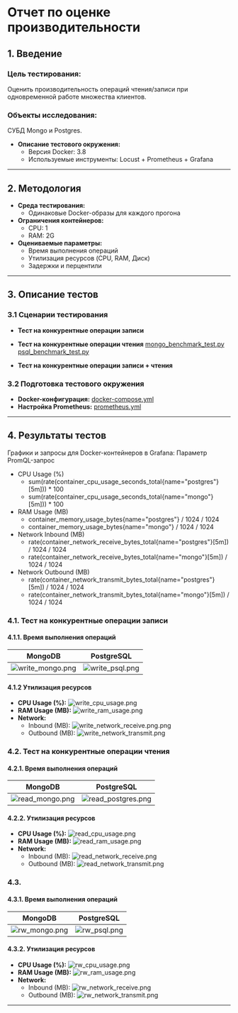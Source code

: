 # Отчет по оценке производительности

## 1. Введение
### Цель тестирования:

  Оценить производительность операций чтения/записи при одновременной работе множества клиентов.

### Объекты исследования:

  СУБД Mongo и Postgres.

- **Описание тестового окружения:**
    - Версия Docker: 3.8
    - Используемые инструменты: Locust + Prometheus + Grafana

---

## 2. Методология
- **Среда тестирования:**
    - Одинаковые Docker-образы для каждого прогона
- **Ограничения контейнеров:**
  - CPU: 1 
  - RAM: 2G
- **Оцениваемые параметры:**
    - Время выполнения операций
    - Утилизация ресурсов (CPU, RAM, Диск)
    - Задержки и перцентили

---

## 3. Описание тестов
### 3.1 Сценарии тестирования
- **Тест на конкурентные операции записи**

- **Тест на конкурентные операции чтения**
[mongo_benchmark_test.py](mongo_read_test.py)
[psql_benchmark_test.py](psql_read_test.py)
- **Тест на конкурентные операции записи + чтения**

### 3.2 Подготовка тестового окружения
- **Docker-конфигурация:**
  [docker-compose.yml](docker-compose.yml)
- **Настройка Prometheus:**
  [prometheus.yml](prometheus.yml)

---

## 4. Результаты тестов


Графики и запросы для Docker-контейнеров в Grafana:
Параметр	PromQL-запрос
- CPU Usage (%)	
  - sum(rate(container_cpu_usage_seconds_total{name="postgres"}[5m])) * 100
  - sum(rate(container_cpu_usage_seconds_total{name="mongo"}[5m])) * 100 
- RAM Usage (MB)	
  - container_memory_usage_bytes{name="postgres"} / 1024 / 1024
  - container_memory_usage_bytes{name="mongo"} / 1024 / 1024
- Network Inbound (MB)	
  - rate(container_network_receive_bytes_total{name="postgres"}[5m]) / 1024 / 1024
  - rate(container_network_receive_bytes_total{name="mongo"}[5m]) / 1024 / 1024
- Network Outbound (MB)	
  - rate(container_network_transmit_bytes_total{name="postgres"}[5m]) / 1024 / 1024
  - rate(container_network_transmit_bytes_total{name="mongo"}[5m]) / 1024 / 1024


### 4.1. Тест на конкурентные операции записи

#### 4.1.1. Время выполнения операций
| **MongoDB**                               | **PostgreSQL**                       |
|-------------------------------------------|--------------------------------------|
| ![write_mongo.png](img%2Fwrite_mongo.png) | ![write_psql.png](img%2Fwrite_psql.png) |


#### 4.1.2 Утилизация ресурсов
- **CPU Usage (%):**
![write_cpu_usage.png](img%2Fwrite_cpu_usage.png)
- **RAM Usage (MB):**
![write_ram_usage.png](img%2Fwrite_ram_usage.png)
- **Network:**
  - Inbound (MB):
![write_network_receive.png.png](img/write_network_receive.png)
  - Outbound (MB):
![write_network_transmit.png](img%2Fwrite_network_transmit.png)


### 4.2. Тест на конкурентные операции чтения


#### 4.2.1. Время выполнения операций
| **MongoDB**                          | **PostgreSQL**                       |
|--------------------------------------|--------------------------------------|
| ![read_mongo.png](img%2Fread_mongo.png) | ![read_postgres.png](img%2Fread_postgres.png) |


#### 4.2.2. Утилизация ресурсов
- **CPU Usage (%):**
  ![read_cpu_usage.png](img/read_cpu_usage.png)
- **RAM Usage (MB):**
  ![read_ram_usage.png](img%2Fread_ram_usage.png)
- **Network:**
  - Inbound (MB):
  ![read_network_receive.png](img%2Fread_network_receive.png)
  - Outbound (MB):
  ![read_network_transmit.png](img/read_network_transmit.png)

### 4.3.


#### 4.3.1. Время выполнения операций
| **MongoDB**                          | **PostgreSQL**                       |
|--------------------------------------|--------------------------------------|
| ![rw_mongo.png](img%2Frw_mongo.png) | ![rw_psql.png](img%2Frw_psql.png) |


#### 4.3.2. Утилизация ресурсов
- **CPU Usage (%):**
![rw_cpu_usage.png](img%2Frw_cpu_usage.png)
- **RAM Usage (MB):**
![rw_ram_usage.png](img%2Frw_ram_usage.png)
- **Network:**
  - Inbound (MB):
![rw_network_receive.png](img%2Frw_network_receive.png)
  - Outbound (MB):
![rw_network_transmit.png](img%2Frw_network_transmit.png)

---
